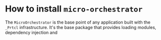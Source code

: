 # How to install `micro-orchestrator`

The `MicroOrchestrator` is the base point of any application built with the `_Prtcl` infrastructure. It's the base package that provides loading modules, dependency injection and 